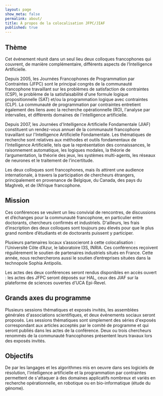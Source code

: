 ```yaml
---
layout: page
show_meta: false
permalink: about/
title: À propos de la colocalisation JFPC/JIAF
published: true
---
```



## Thème 

Cet événement réunit dans un seul lieu deux colloques francophones qui couvrent, de manière complémentaire, différents aspects de l’Intelligence Artificielle.

Depuis 2005, les Journées Francophones de Programmation par Contraintes (JFPC) sont le principal congrès de la communauté francophone travaillant sur les problèmes de satisfaction de contraintes (CSP), le problème de la satisfaisabilité d'une formule logique propositionnelle (SAT) et/ou la programmation logique avec contraintes (CLP).
La communauté de programmation par contraintes entretient également des liens avec la recherche opérationnelle (RO), l'analyse par intervalles, et différents domaines de l'intelligence artificielle.


Depuis 2007, les Journées d'Intelligence Artificielle Fondamentale (JIAF) constituent un rendez-vous annuel de la communauté francophone travaillant sur l'Intelligence Artificielle Fondamentale. Les thématiques de recherche sont relatives aux méthodes et outils fondamentaux de l'Intelligence Artificielle, tels que la représentation des connaissances, le raisonnement automatique, les logiques modales, la théorie de l’argumentation, la théorie des jeux, les systèmes multi-agents, les réseaux de neurones et le traitement de l’incertitude.

Les deux colloques sont francophones, mais ils attirent une audience internationale, à travers la participation de chercheurs étrangers, principalement en provenance de Belgique, du Canada, des pays du Maghreb, et de l’Afrique francophone.



## Mission 

Ces conférences se veulent un lieu convivial de rencontres, de discussions et d’échanges pour la communauté francophone, en particulier entre doctorants, chercheurs confirmés et industriels.
D'ailleurs, les frais d’inscription des deux colloques sont toujours peu élevés pour que le plus grand nombre d’étudiants et de doctorants puissent y participer.

Plusieurs partenaires locaux s’associeront à cette colocalisation : l'Université Côte d’Azur, le laboratoire I3S, INRIA.
Ces conférences reçoivent régulièrement le soutien de partenaires industriels situés en France. 
Cette année, nous rechercherons aussi le soutien d’entreprises situées dans la technopole Sophia Antipolis.

Les actes des deux conférences seront rendus disponibles en accès ouvert : les actes des JFPC seront déposés sur HAL, ceux des JIAF sur la plateforme de sciences ouvertes d’UCA Epi-Revel.

## Grands axes du programme

Plusieurs sessions thématiques et exposés invités, les assemblées générales d'associations scientifiques, et deux événements sociaux seront proposés.
Les sessions thématiques sont simplement des séries d'exposés correspondant aux articles acceptés par le comité de programme et qui seront publiés dans les actes de la conférence.
Deux ou trois chercheurs renommés de la communauté francophones présentent leurs travaux lors des exposés invités.


## Objectifs 

  De par les langages et les algorithmes mis en oeuvre dans ses logiciels de résolution, l'intelligence artificielle et la programmation par contraintes permettent de s'attaquer à des domaines applicatifs nombreux et variés en recherche opérationnelle, en robotique ou en bio-informatique (étude du génome).


